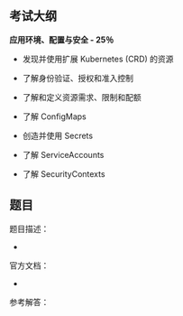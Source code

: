 ## 考试大纲

**应用环境、配置与安全 - 25％**

- 发现并使用扩展 Kubernetes (CRD) 的资源

- 了解身份验证、授权和准入控制

- 了解和定义资源需求、限制和配额

- 了解 ConfigMaps

- 创造并使用 Secrets

- 了解 ServiceAccounts

- 了解 SecurityContexts

## 题目

题目描述：

- 

官方文档：

- 

参考解答：